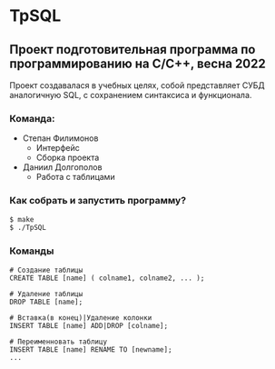 # TpSQL

## Проект подготовительная программа по программированию на С/С++, весна 2022

Проект создавалася в учебных целях, собой представляет СУБД аналогичную SQL, с сохранением синтаксиса и функционала. 

### Команда:

* Степан Филимонов
    * Интерфейс
    * Сборка проекта
* Даниил Долгополов
    * Работа с таблицами

### Как собрать и запустить программу?
```bash
$ make
$ ./TpSQL
```

### Команды
```
# Создание таблицы
CREATE TABLE [name] ( colname1, colname2, ... );

# Удаление таблицы
DROP TABLE [name];

# Вставка(в конец)|Удаление колонки
INSERT TABLE [name] ADD|DROP [colname];

# Переименновать таблицу
INSERT TABLE [name] RENAME TO [newname];
...
```
